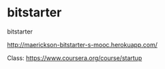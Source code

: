 bitstarter
==========

bitstarter

http://maerickson-bitstarter-s-mooc.herokuapp.com/

Class: https://www.coursera.org/course/startup
